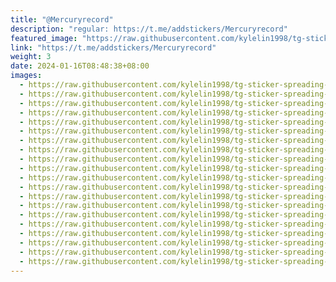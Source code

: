 ```yaml
---
title: "@Mercuryrecord"
description: "regular: https://t.me/addstickers/Mercuryrecord"
featured_image: "https://raw.githubusercontent.com/kylelin1998/tg-sticker-spreading-worldwide-images/main/img/ba49a5ba-5d9b-4b6b-8d34-7a84ff5ba743.jpg"
link: "https://t.me/addstickers/Mercuryrecord"
weight: 3
date: 2024-01-16T08:48:38+08:00
images:
  - https://raw.githubusercontent.com/kylelin1998/tg-sticker-spreading-worldwide-images/main/img/ba49a5ba-5d9b-4b6b-8d34-7a84ff5ba743.jpg
  - https://raw.githubusercontent.com/kylelin1998/tg-sticker-spreading-worldwide-images/main/img/f85e963b-60e3-4810-a0c9-e2e8670e4b2e.jpg
  - https://raw.githubusercontent.com/kylelin1998/tg-sticker-spreading-worldwide-images/main/img/2e9fc3e3-2fc5-49a6-8cd6-9a58961054d3.jpg
  - https://raw.githubusercontent.com/kylelin1998/tg-sticker-spreading-worldwide-images/main/img/5a9df4b3-c48d-4c56-82dc-ad60aeda148b.jpg
  - https://raw.githubusercontent.com/kylelin1998/tg-sticker-spreading-worldwide-images/main/img/4b5214fb-798a-48d7-930e-ecf1e65f0c2a.jpg
  - https://raw.githubusercontent.com/kylelin1998/tg-sticker-spreading-worldwide-images/main/img/f7309750-2fa7-4c0f-bbdd-ad3ea4703017.jpg
  - https://raw.githubusercontent.com/kylelin1998/tg-sticker-spreading-worldwide-images/main/img/a7b7b525-5b5f-4bb4-b60d-b253d12bb575.jpg
  - https://raw.githubusercontent.com/kylelin1998/tg-sticker-spreading-worldwide-images/main/img/6b8df13d-ee1d-4dfd-ae50-ad9eb6813072.jpg
  - https://raw.githubusercontent.com/kylelin1998/tg-sticker-spreading-worldwide-images/main/img/65e1b97a-3dcc-4ce4-896a-8021d54f5f1a.jpg
  - https://raw.githubusercontent.com/kylelin1998/tg-sticker-spreading-worldwide-images/main/img/07a9e74f-7901-4316-9b37-e6bbefafedd1.jpg
  - https://raw.githubusercontent.com/kylelin1998/tg-sticker-spreading-worldwide-images/main/img/8c4f6a4c-0479-43fe-8351-2dc7321f8c4e.jpg
  - https://raw.githubusercontent.com/kylelin1998/tg-sticker-spreading-worldwide-images/main/img/548b7035-d236-4d8c-8c9f-f98b3030b558.jpg
  - https://raw.githubusercontent.com/kylelin1998/tg-sticker-spreading-worldwide-images/main/img/d53f4712-c123-44fe-bd6e-c117b516fc20.jpg
  - https://raw.githubusercontent.com/kylelin1998/tg-sticker-spreading-worldwide-images/main/img/628a7014-0a76-4e4e-b128-1591e863b8fc.jpg
  - https://raw.githubusercontent.com/kylelin1998/tg-sticker-spreading-worldwide-images/main/img/52ea9b82-bd24-42be-b66f-9bcb17fccfb8.jpg
  - https://raw.githubusercontent.com/kylelin1998/tg-sticker-spreading-worldwide-images/main/img/dbb61a57-ed72-44ef-b648-35855f50bda4.jpg
  - https://raw.githubusercontent.com/kylelin1998/tg-sticker-spreading-worldwide-images/main/img/378abad2-1c9f-4c3f-b8a4-98358d989731.jpg
  - https://raw.githubusercontent.com/kylelin1998/tg-sticker-spreading-worldwide-images/main/img/10b1d64f-7fac-4fef-95d6-2c88038b065a.jpg
  - https://raw.githubusercontent.com/kylelin1998/tg-sticker-spreading-worldwide-images/main/img/1dd58e70-a743-4b3b-a67e-ca91190ad7b7.jpg
  - https://raw.githubusercontent.com/kylelin1998/tg-sticker-spreading-worldwide-images/main/img/1ffd4c52-2c79-4225-9eb6-25df98f5a364.jpg
---
```

